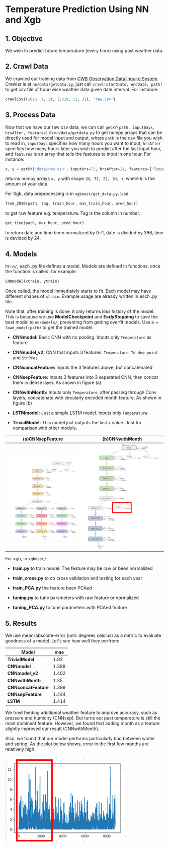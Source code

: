 # Temperature Prediction Using NN and Xgb

## 1. Objective
We wish to predict future temperature (every hour) using past weather data.

## 2. Crawl Data
We crawled our training data from [CWB Observation Data Inquire System](https://e-service.cwb.gov.tw/HistoryDataQuery/index.jsp?fbclid=IwAR03ffdzMn6oSFDsNSeT34qiOHi5ut4rmW3rIriom7PJGXeFaSqE5I9MyZg). Crawler is at `nn/data/getdata.py`, just call `crawl(startDate, endDate, path)` to get csv file of hour-wise weather data given date interval. For instance:
```python
crawlCSV((2010, 1, 1), (2018, 12, 31), 'raw.csv')
```

## 3. Process Data
Now that we have our raw csv data, we can call `getXY(path, inputDays, hrsAfter, features)` in `nn/data/getdata.py` to get numpy arrays that can be directly used for model input and output, where `path` is the csv file you wish to read in, `inputDays` specifies how many hours you want to input, `hrsAfter` specifies how many hours later you wish to predict after the last input hour, and `features` is an array that tells the features to input in one hour. For instance:
```python
x, y = getXY('data/raw.csv', inputHrs=72, hrsAfter=24, features=['Temperature','StnPres'])
```
returns numpy arrays `x, y` with shape `(N, 72, 2), (N, )`, where `N` is the amount of your data.

For Xgb, data preprocessing is in `xgboost/get_data.py`. Use
```python
from_2010(path, tag, train_hour, max_train_hour, pred_hour)
```
to get raw feature e.g. temperature. Tag is the column in number.
```python
get_time(path, max_hour, pred_hour)
```
to return date and time been normalized by 0~1, date is divided by 366, time is devided by 24.


## 4. Models
In `nn/`, each .py file defines a model. Models are defined in functions, once the function is called, for example:
```python
CNNmodel(xtrain, ytrain)
```
Once called, the model immediately starts to fit. Each model may have different shapes of `xtrain`. Example usage are already written in each .py file.

Note that, after training is done, it only returns loss history of the model. This is because we use **ModelCheckpoint** and **EarlyStopping** to save the best model to `nn/models/`, preventing from getting overfit models. Use `m = load_model(path)` to get the trained model.

* **CNNmodel:** Basic CNN with no pooling. Inputs only `Temperature` as feature

* **CNNmodel_v2:** CNN that inputs 3 features: `Temperature`, `Td dew point` and `StnPres`

* **CNNconcatFeature:** Inputs the 3 features above, but concatenated

* **CNNsepFeature:** Inputs 3 features into 3 seperated CNN, then concat them in dense layer. As shown in figure (a)

* **CNNwithMonth:** Inputs only `Temperature`, after passing through Conv layers, concatenate with circularly encoded month feature. As shown in figure (b)

* **LSTMmodel:** Just a simple LSTM model. Inputs only `Temperature`

* **TrivialModel:** This model just outputs the last x value. Just for comparison with other models.

|**(a)CNNsepFeature**|**(b)CNNwithMonth**|
|-------|---------|
|![](./img/sepCNN.PNG)|![](./img/CNNwithMon.PNG)|

For xgb, in `xgboost/`:
* **train.py** to train model. The feature may be raw or been normalized
	
* **train_cross.py** to do cross validation and testing for each year
	
* **train_PCA.py** the feature been PCAed

* **tuning.py** to tune parameters with raw feature or normalized

* **tuning_PCA.py** to tune parameters with PCAed feature

## 5. Results
We use mean-absolute-error (unit: degrees celcius) as a metric to evaluate goodness of a model. Let's see how well they perfrom:

|Model|mae|
|---|---|
|**TrivialModel**|1.92|
|**CNNmodel**|1.398|
|**CNNmodel_v2**|1.402|
|**CNNwithMonth**|1.35|
|**CNNconcatFeature**|1.399|
|**CNNsepFeature**|1.444|
|**LSTM**|1.414|

We tried feeding additional weather feature to improve accuracy, such as pressure and humidity (CNNsep). But turns out past temperature is still the most dominent feature. However, we found that adding month as a feature slightly improved our result (CNNwithMonth).

Also, we found that our model performs particularly bad between winter and spring. As the plot below shows, error in the first few months are relatively high.    

![](/img/bigerror.PNG)
  
  
  
  
  
  
  
